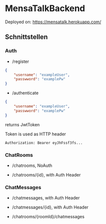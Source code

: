 # MensaTalkBackend
Deployed on:
https://mensatalk.herokuapp.com/

## Schnittstellen
### Auth
- /register
```JSON
{
    "username": "exampleUser",
    "passwword": "examplePw"
}
```
- /authenticate
```JSON
{
    "username": "exampleUser",
    "passwword": "examplePw"
}
```
returns JwtToken

Token is used as HTTP header
```
Authorization: Bearer eyJhFssf3fs...
```

### ChatRooms
- /chatrooms, NoAuth

- /chatrooms/{id}, with Auth Header 


### ChatMessages
- /chatmessages, with Auth Header

- /chatmessages/{id}, with Auth Header 

- /chatrooms/{roomId}/chatmessages